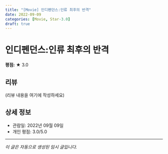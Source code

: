 ```yaml
---
title: "[Movie] 인디펜던스:인류 최후의 반격"
date: 2022-09-09
categories: [Movie, Star-3.0]
draft: true
---
```


# 인디펜던스:인류 최후의 반격

**평점:** ★ 3.0

## 리뷰

(리뷰 내용을 여기에 작성하세요)

## 상세 정보

- 관람일: 2022년 09월 09일
- 개인 평점: 3.0/5.0

---

*이 글은 자동으로 생성된 임시 글입니다.*

